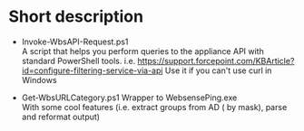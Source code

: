 # Short description
* Invoke-WbsAPI-Request.ps1  
A script that helps you perform queries to the appliance API with standard PowerShell tools.
i.e. https://support.forcepoint.com/KBArticle?id=configure-filtering-service-via-api
Use it if you can't use curl in Windows

* Get-WbsURLCategory.ps1
Wrapper to WebsensePing.exe  
With some cool features (i.e. extract groups from AD ( by mask), parse and reformat output)